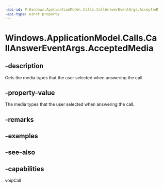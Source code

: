 ----api-id: P:Windows.ApplicationModel.Calls.CallAnswerEventArgs.AcceptedMedia
-api-type: winrt property
---<!-- Property syntaxpublic Windows.ApplicationModel.Calls.VoipPhoneCallMedia AcceptedMedia { get; }--># Windows.ApplicationModel.Calls.CallAnswerEventArgs.AcceptedMedia## -descriptionGets the media types that the user selected when answering the call.## -property-valueThe media types that the user selected when answering the call.## -remarks## -examples## -see-also## -capabilitiesvoipCall